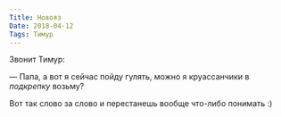 ```yaml
---
Title: Новояз
Date: 2018-04-12
Tags: Тимур
---
```


Звонит Тимур:

— Папа, а вот я сейчас пойду гулять, можно я круассанчики в *подкрепку* возьму?

Вот так слово за слово и перестанешь вообще что-либо понимать :)